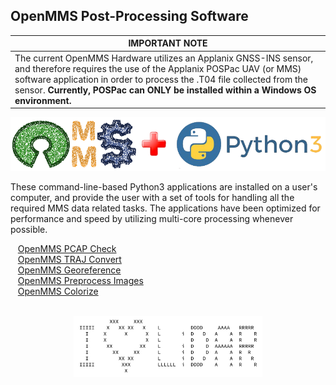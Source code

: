 <h2>OpenMMS Post-Processing Software</h2>

| IMPORTANT NOTE | 
| ---------------|
| The current OpenMMS Hardware utilizes an Applanix GNSS-INS sensor, and therefore requires the use of the Applanix POSPac UAV (or MMS) software application in order to process the .T04 file collected from the sensor. **Currently, POSPac can ONLY be installed within a Windows OS environment.** |

<p align="center">
<img src="../images/openmms_oss.png">
</p>

<p>These command-line-based Python3 applications are installed on a user's computer, and provide the user with a set of tools for handling all the required MMS data related tasks. The applications have been optimized for performance and speed by utilizing multi-core processing whenever possible.</p>

<p>&nbsp;&nbsp;&nbsp;<a href="./openmms_pcap_check.py">OpenMMS PCAP Check</a>
<br>&nbsp;&nbsp;&nbsp;<a href="./openmms_traj_convert.py">OpenMMS TRAJ Convert</a>
<br>&nbsp;&nbsp;&nbsp;<a href="./openmms_georeference.py">OpenMMS Georeference</a>
<br>&nbsp;&nbsp;&nbsp;<a href="./openmms_preprocess_images.py">OpenMMS Preprocess Images</a>
<br>&nbsp;&nbsp;&nbsp;<a href="./openmms_colorize.py">OpenMMS Colorize</a></p>

<p align="center"><br>
<img width="60%" src="../images/i_heart_lidar.png">
</p>
